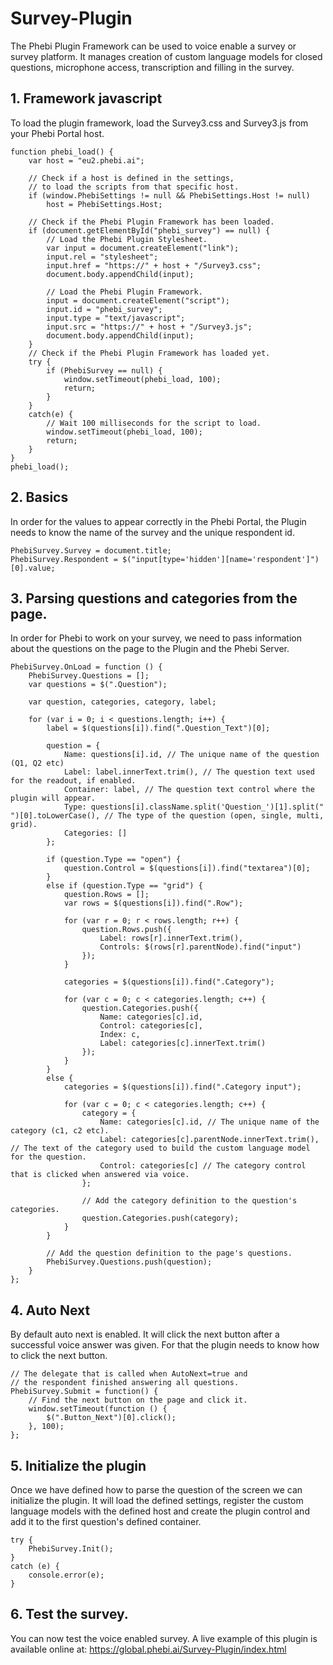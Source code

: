 # Survey-Plugin

The Phebi Plugin Framework can be used to voice enable a survey or survey platform. It manages creation of custom language models for closed questions, microphone access, transcription and filling in the survey.

## 1. Framework javascript

To load the plugin framework, load the Survey3.css and Survey3.js from your Phebi Portal host.

```
function phebi_load() {
    var host = "eu2.phebi.ai";

    // Check if a host is defined in the settings,
    // to load the scripts from that specific host.
    if (window.PhebiSettings != null && PhebiSettings.Host != null)
        host = PhebiSettings.Host;

    // Check if the Phebi Plugin Framework has been loaded.
    if (document.getElementById("phebi_survey") == null) {
        // Load the Phebi Plugin Stylesheet.
        var input = document.createElement("link");
        input.rel = "stylesheet";
        input.href = "https://" + host + "/Survey3.css";
        document.body.appendChild(input);

        // Load the Phebi Plugin Framework.
        input = document.createElement("script");
        input.id = "phebi_survey";
        input.type = "text/javascript";
        input.src = "https://" + host + "/Survey3.js";
        document.body.appendChild(input);
    }
    // Check if the Phebi Plugin Framework has loaded yet.
    try {
        if (PhebiSurvey == null) {
            window.setTimeout(phebi_load, 100);
            return;
        }
    }
    catch(e) {
        // Wait 100 milliseconds for the script to load.
        window.setTimeout(phebi_load, 100);
        return;
    }
}
phebi_load();
```

## 2. Basics

In order for the values to appear correctly in the Phebi Portal, the Plugin needs to know the name of the survey and the unique respondent id.

```
PhebiSurvey.Survey = document.title;
PhebiSurvey.Respondent = $("input[type='hidden'][name='respondent']")[0].value;
```

## 3. Parsing questions and categories from the page.

In order for Phebi to work on your survey, we need to pass information about the questions on the page to the Plugin and the Phebi Server.

```
PhebiSurvey.OnLoad = function () {
    PhebiSurvey.Questions = [];
    var questions = $(".Question");

    var question, categories, category, label;

    for (var i = 0; i < questions.length; i++) {
        label = $(questions[i]).find(".Question_Text")[0];

        question = {
            Name: questions[i].id, // The unique name of the question (Q1, Q2 etc)
            Label: label.innerText.trim(), // The question text used for the readout, if enabled.
            Container: label, // The question text control where the plugin will appear.
            Type: questions[i].className.split('Question_')[1].split(" ")[0].toLowerCase(), // The type of the question (open, single, multi, grid).
            Categories: []
        };

        if (question.Type == "open") {
            question.Control = $(questions[i]).find("textarea")[0];
        }
        else if (question.Type == "grid") {
            question.Rows = [];
            var rows = $(questions[i]).find(".Row");

            for (var r = 0; r < rows.length; r++) {
                question.Rows.push({
                    Label: rows[r].innerText.trim(),
                    Controls: $(rows[r].parentNode).find("input")
                });
            }

            categories = $(questions[i]).find(".Category");

            for (var c = 0; c < categories.length; c++) {
                question.Categories.push({
                    Name: categories[c].id,
                    Control: categories[c],
                    Index: c,
                    Label: categories[c].innerText.trim()
                });
            }
        }
        else {
            categories = $(questions[i]).find(".Category input");

            for (var c = 0; c < categories.length; c++) {
                category = {
                    Name: categories[c].id, // The unique name of the category (c1, c2 etc).
                    Label: categories[c].parentNode.innerText.trim(), // The text of the category used to build the custom language model for the question.
                    Control: categories[c] // The category control that is clicked when answered via voice.
                };

                // Add the category definition to the question's categories.
                question.Categories.push(category);
            }
        }

        // Add the question definition to the page's questions.
        PhebiSurvey.Questions.push(question);
    }
};
```

## 4. Auto Next

By default auto next is enabled. It will click the next button after a successful voice answer was given. For that the plugin needs to know how to click the next button.


```
// The delegate that is called when AutoNext=true and
// the respondent finished answering all questions.
PhebiSurvey.Submit = function() {
    // Find the next button on the page and click it.
    window.setTimeout(function () {
        $(".Button_Next")[0].click();
    }, 100);
};
```

## 5. Initialize the plugin

Once we have defined how to parse the question of the screen we can initialize the plugin. It will load the defined settings, register the custom language models with the defined host and create the plugin control and add it to the first question's defined container. 

```   
try {
    PhebiSurvey.Init();
}
catch (e) {
    console.error(e);
}
```

## 6. Test the survey.

You can now test the voice enabled survey. A live example of this plugin is available online at:
https://global.phebi.ai/Survey-Plugin/index.html
